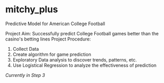 # mitchy_plus
Predictive Model for American College Football

Project Aim: Successfully predict College Football games better than the casino's betting lines
Project Procedure:
  1. Collect Data
  2. Create algorithm for game prediction
  3. Exploratory Data analysis to discover trends, patterns, etc.
  4. Use Logistical Regression to analyze the effectiveness of prediction

*Currently in Step 3*
